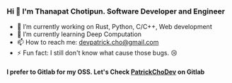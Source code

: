 ### Hi 👋 I'm Thanapat Chotipun. Software Developer and Engineer

<!--
**PatrickChoDev/PatrickChoDev** is a ✨ _special_ ✨ repository because its `README.md` (this file) appears on your GitHub profile.

Here are some ideas to get you started: -->

- 🔭 I’m currently working on Rust, Python, C/C++, Web development
- 🌱 I’m currently learning Deep Computation
- 📫 How to reach me: [devpatrick.cho@gmail.com](mailto:devpatrick.cho@gmail.com)
- ⚡ Fun fact: I still don't know what cause those bugs. :cry:

#### I prefer to Gitlab for my OSS. Let's Check [PatrickChoDev](https://gitlab.com/PatrickChoDev) on Gitlab

<!-- ![Top Langs](https://github-readme-stats.vercel.app/api/top-langs/?username=PatrickChoDev&theme=dark&layout=compact) -->
<!-- ![My github stats](https://github-readme-stats.vercel.app/api?username=PatrickChoDev&show_icons=true&theme=dark) -->
